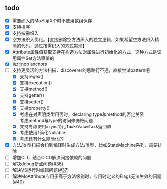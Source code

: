 ## todo
- [x] 需要织入的Mo不足X个时不使用数组保存
- [x] 支持排序
- [x] 支持按需织入
- [x] 空方法织入优化。【直接删除空方法织入的独立逻辑，如果希望空方法织入精简的代码，通过按需织入的方式实现】
- [x] Attribute属性值获取支持在构造方法对属性进行初始化的方式，这种方式是调用属性Set方法赋值的
- [x] 优化nop anchors
- [ ] 支持更灵活的方法扫描，discoverer的思路行不通，直接尝试pattern吧
  - [x] 支持regex()
  - [x] 支持execution()
  - [x] 支持method()
  - [x] 支持getter()
  - [x] 支持setter()
  - [x] 支持property()
  - [x] 考虑在对声明类型用否时，declaring type和method的否定关系
  - [ ] 考虑method与type的访问修饰符问题
  - [x] 支持考虑使用`async`简化Task/ValueTask返回值
  - [x] 考虑使用`?`简化Nullable
  - [x] 考虑还有什么能简化的
- [x] 方法/类型扫描会扫到编译时生成方法/类型，比如StateMachine系列，需要排除
- [ ] 增加CLI，结合CICD解决间接依赖的问题
- [ ] 解决debug断点问题([#36](https://github.com/inversionhourglass/Rougamo/issues/36))
- [ ] 解决VS运行时编辑问题([#37](https://github.com/inversionhourglass/Rougamo/issues/37))
- [ ] 解决MoAttribute应用于高于方法级别时，应用时定义的Flags无法生效的问题([#40](https://github.com/inversionhourglass/Rougamo/issues/37))